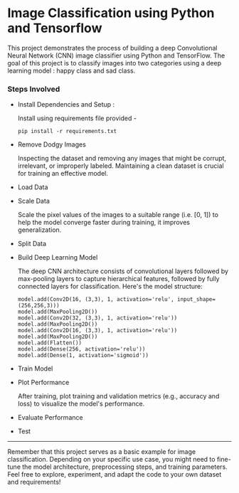 # Image Classification using Python and Tensorflow
This project demonstrates the process of building a deep Convolutional Neural Network (CNN) image classifier using Python and TensorFlow. The goal of this project is to classify images into two categories using a deep learning model : happy class and sad class.

### Steps Involved
- Install Dependencies and Setup :
  
  Install using requirements file provided -
  ```
  pip install -r requirements.txt
  ```
- Remove Dodgy Images

  Inspecting the dataset and removing any images that might be corrupt, irrelevant, or improperly labeled. Maintaining a clean dataset is crucial for training an effective model.

- Load Data
- Scale Data

  Scale the pixel values of the images to a suitable range (i.e. [0, 1]) to help the model converge faster during training, it improves generalization.
  
- Split Data
- Build Deep Learning Model

  The deep CNN architecture consists of convolutional layers followed by max-pooling layers to capture hierarchical features, followed by fully connected layers for classification. Here's the model structure:
  ```
  model.add(Conv2D(16, (3,3), 1, activation='relu', input_shape=(256,256,3)))
  model.add(MaxPooling2D())
  model.add(Conv2D(32, (3,3), 1, activation='relu'))
  model.add(MaxPooling2D())
  model.add(Conv2D(16, (3,3), 1, activation='relu'))
  model.add(MaxPooling2D())
  model.add(Flatten())
  model.add(Dense(256, activation='relu'))
  model.add(Dense(1, activation='sigmoid'))
  ```
- Train Model
- Plot Performance

  After training, plot training and validation metrics (e.g., accuracy and loss) to visualize the model's performance.
- Evaluate Performance
- Test

---
Remember that this project serves as a basic example for image classification. Depending on your specific use case, you might need to fine-tune the model architecture, preprocessing steps, and training parameters.
Feel free to explore, experiment, and adapt the code to your own dataset and requirements!
